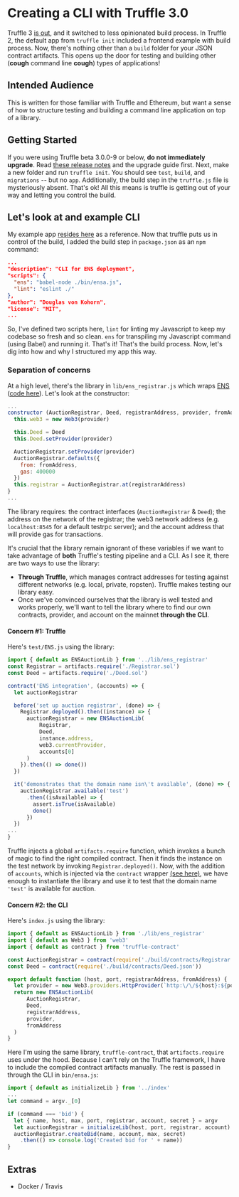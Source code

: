 # Creating a CLI with Truffle 3.0

Truffle 3 [is out](https://github.com/ConsenSys/truffle/releases/tag/v3.0.2), and it switched to less opinionated build process. In Truffle 2, the default app from `truffle init` included a frontend example with build process. Now, there's nothing other than a `build` folder for your JSON contract artifacts. This opens up the door for testing and building other (**cough** command line **cough**) types of applications!

## Intended Audience
This is written for those familiar with Truffle and Ethereum, but want a sense of how to structure testing and building a command line application on top of a library.

## Getting Started
If you were using Truffle beta 3.0.0-9 or below, **do not immediately upgrade**. Read [these release notes](https://github.com/ConsenSys/truffle/releases/tag/v3.0.2) and the upgrade guide first. Next, make a new folder and run `truffle init`. You should see `test`, `build`, and `migrations` -- but no `app`. Additionally, the build step in the `truffle.js` file is mysteriously absent. That's ok! All this means is truffle is getting out of your way and letting you control the build.

## Let's look at and example CLI
My example app [resides here](https://github.com/dougvk/ens-registrar3) as a reference. Now that truffle puts us in control of the build, I added the build step in `package.json` as an `npm` command:
```json
...
"description": "CLI for ENS deployment",
"scripts": {
  "ens": "babel-node ./bin/ensa.js",
  "lint": "eslint ./"
},
"author": "Douglas von Kohorn",
"license": "MIT",
...
```
  So, I've defined two scripts here, `lint` for linting my Javascript to keep my codebase so fresh and so clean. `ens` for transpiling my Javascript command (using Babel) and running it. That's it! That's the build process. Now, let's dig into how and why I structured my app this way.

### Separation of concerns
At a high level, there's the library in `lib/ens_registrar.js` which wraps [ENS](https://ens.readthedocs.io/en/latest/) ([code here](https://github.com/ethereum/ens)). Let's look at the constructor:
```javascript
...
constructor (AuctionRegistrar, Deed, registrarAddress, provider, fromAddress) {
  this.web3 = new Web3(provider)

  this.Deed = Deed
  this.Deed.setProvider(provider)

  AuctionRegistrar.setProvider(provider)
  AuctionRegistrar.defaults({
    from: fromAddress,
    gas: 400000
  })
  this.registrar = AuctionRegistrar.at(registrarAddress)
}
...
```
The library requires: the contract interfaces (`AuctionRegistrar` & `Deed`); the address on the network of the registrar; the web3 network address (e.g. `localhost:8545` for a default testrpc server); and the account address that will provide gas for transactions.

It's crucial that the library remain ignorant of these variables if we want to take advantage of **both** Truffle's testing pipeline and a CLI. As I see it, there are two ways to use the library:
- **Through Truffle**, which manages contract addresses for testing against different networks (e.g. local, private, ropsten). Truffle makes testing our library easy.
- Once we've convinced ourselves that the library is well tested and works properly, we'll want to tell the library where to find our own contracts, provider, and account on the mainnet **through the CLI**.

#### Concern #1: Truffle

Here's `test/ENS.js` using the library:
```javascript
import { default as ENSAuctionLib } from '../lib/ens_registrar'
const Registrar = artifacts.require('./Registrar.sol')
const Deed = artifacts.require('./Deed.sol')

contract('ENS integration', (accounts) => {
  let auctionRegistrar

  before('set up auction registrar', (done) => {
    Registrar.deployed().then((instance) => {
      auctionRegistrar = new ENSAuctionLib(
          Registrar,
          Deed,
          instance.address,
          web3.currentProvider,
          accounts[0]
      )
    }).then(() => done())
  })

  it('demonstrates that the domain name isn\'t available', (done) => {
    auctionRegistrar.available('test')
      .then((isAvailable) => {
        assert.isTrue(isAvailable)
        done()
      })
  })
...
}
```
Truffle injects a global `artifacts.require` function, which invokes a bunch of magic to find the right compiled contract. Then it finds the instance on the test network by invoking `Registrar.deployed()`. Now, with the addition of `accounts`, which is injected via the `contract` wrapper [(see here)](http://truffleframework.com/docs/getting_started/javascript-tests), we have enough to instantiate the library and use it to test that the domain name `'test'` is available for auction.

#### Concern #2: the CLI
Here's `index.js` using the library:
```javascript
import { default as ENSAuctionLib } from './lib/ens_registrar'
import { default as Web3 } from 'web3'
import { default as contract } from 'truffle-contract'

const AuctionRegistrar = contract(require('./build/contracts/Registrar.json'))
const Deed = contract(require('./build/contracts/Deed.json'))

export default function (host, port, registrarAddress, fromAddress) {
  let provider = new Web3.providers.HttpProvider(`http:\/\/${host}:${port}`)
  return new ENSAuctionLib(
      AuctionRegistrar,
      Deed,
      registrarAddress,
      provider,
      fromAddress
  )
}
```
Here I'm using the same library, `truffle-contract`, that `artifacts.require` uses under the hood. Because I can't rely on the Truffle framework, I have to include the compiled contract artifacts manually. The rest is passed in through the CLI in `bin/ensa.js`:
```javascript
import { default as initializeLib } from '../index'
...
let command = argv._[0]

if (command === 'bid') {
  let { name, host, max, port, registrar, account, secret } = argv
  let auctionRegistrar = initializeLib(host, port, registrar, account)
  auctionRegistrar.createBid(name, account, max, secret)
    .then(() => console.log('Created bid for ' + name))
}
```
## Extras
* Docker / Travis